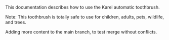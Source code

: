 This documentation describes how to use the Karel automatic toothbrush. 

Note: This toothbrush is totally safe to use for children, adults, pets, wildlife, and trees.

Adding more content to the main branch, to test merge without conflicts.